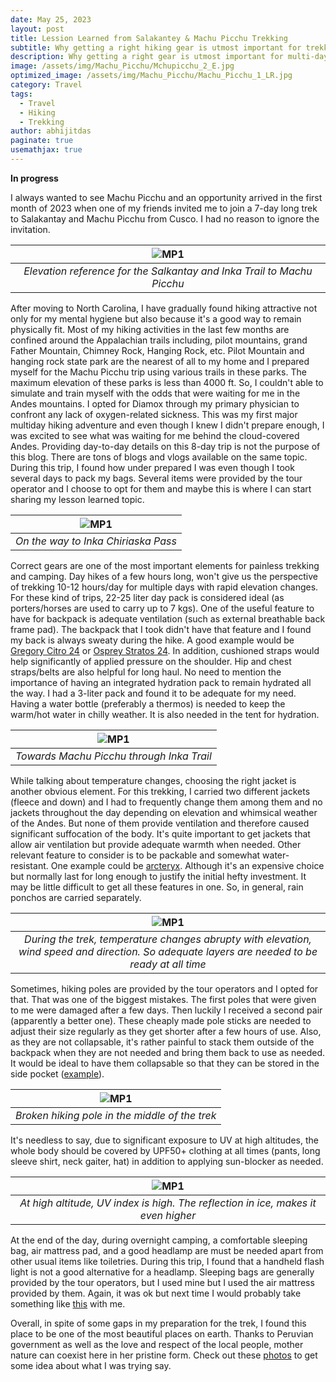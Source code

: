 ```yaml
---
date: May 25, 2023
layout: post
title: Lession Learned from Salakantey & Machu Picchu Trekking
subtitle: Why getting a right hiking gear is utmost important for trekking
description: Why getting a right gear is utmost important for multi-day hiking
image: /assets/img/Machu_Picchu/Mchupicchu_2_E.jpg
optimized_image: /assets/img/Machu_Picchu/Machu_Picchu_1_LR.jpg
category: Travel
tags:
  - Travel
  - Hiking
  - Trekking
author: abhijitdas
paginate: true
usemathjax: true
---
```


**In progress** 

I always wanted to see Machu Picchu and an opportunity arrived in the first month of 2023 when one of my friends invited me to join a 7-day long trek to Salakantay and Machu Picchu from Cusco. I had no reason to ignore the invitation.

| ![MP1](\assets\img\Machu_Picchu\MP_Summary.png) |
|:--:|
| *Elevation reference for the Salkantay and Inka Trail to Machu Picchu* |

 After moving to North Carolina, I have gradually found hiking attractive not only for my mental hygiene but also because it's a good way to remain physically fit. Most of my hiking activities in the last few months are confined around the Appalachian trails including, pilot mountains, grand Father Mountain, Chimney Rock, Hanging Rock, etc. Pilot Mountain and hanging rock state park are the nearest of all to my home and I prepared myself for the Machu Picchu trip using various trails in these parks. The maximum elevation of these parks is less than 4000 ft. So, I couldn't able to simulate and train myself with the odds that were waiting for me in the Andes mountains. I opted for Diamox through my primary physician to confront any lack of oxygen-related sickness. This was my first major multiday hiking adventure and even though I knew I didn't prepare enough, I was excited to see what was waiting for me behind the cloud-covered Andes. Providing day-to-day details on this 8-day trip is not the purpose of this blog. There are tons of blogs and vlogs available on the same topic. During this trip, I found how under prepared I was even though I took several days to pack my bags. Several items were provided by the tour operator and I choose to opt for them and maybe this is where I can start sharing my lesson learned topic.

| ![MP1](\assets\img\Machu_Picchu\Mchupicchu_3_E.jpg) |
|:--:|
| *On the way to Inka Chiriaska Pass* |

Correct gears are one of the most important elements for painless trekking and camping. Day hikes of a few hours long, won't give us the perspective of trekking 10-12 hours/day for multiple days with rapid elevation changes. For these kind of trips, 22-25 liter day pack is considered ideal (as porters/horses are used to carry up to 7 kgs). One of the useful feature to have for backpack is adequate ventilation (such as external breathable back frame pad). The backpack that I took didn't have that feature and I found my back is always sweaty during the hike. A good example would be [Gregory Citro 24](https://www.gregorypacks.com/packs-bags/hydration-packs/citro-24-h2o-126894XXXX.html?dwvar_126894XXXX_color=Spark%20Orange&cgidmaster=packs-day-packs) or  [Osprey Stratos 24](https://www.osprey.com/us/en/product/stratos-24-STRATOS24S22.html). In addition, cushioned straps would help significantly of applied pressure on the shoulder. Hip and chest straps/belts are also helpful for long haul. No need to mention the importance of having an integrated hydration pack to remain hydrated all the way. I had a 3-liter pack and found it to be adequate for my need. Having a water bottle (preferably a thermos) is needed to keep the warm/hot water in chilly weather. It is also needed in the tent for hydration. 

| ![MP1](\assets\img\Machu_Picchu\Mchupicchu_5e.jpg) |
|:--:|
| *Towards Machu Picchu through Inka Trail* |

While talking about temperature changes, choosing the right jacket is another obvious element. For this trekking, I carried two different jackets (fleece and down) and I had to frequently change them among them and no jackets throughout the day depending on elevation and whimsical weather of the Andes. But none of them provide ventilation and therefore caused significant suffocation of the body. It's quite important to get jackets that allow air ventilation but provide adequate warmth when needed. Other relevant feature to consider is to be packable and somewhat water-resistant. One example could be [arcteryx](https://www.rei.com/product/185627/arcteryx-atom-sl-insulated-hoodie-mens). Although it's an expensive choice but normally last for long enough to justify the initial hefty investment. It may be little difficult to get all these features in one. So, in general, rain ponchos are carried separately. 

| ![MP1](\assets\img\Machu_Picchu\Mchupicchu_9e.jpg) |
|:--:|
| *During the trek, temperature changes abrupty with elevation, wind speed and direction. So adequate layers are needed to be ready at all time* |

Sometimes, hiking poles are provided by the tour operators and I opted for that. That was one of the biggest mistakes. The first poles that were given to me were damaged after a few days. Then luckily I received a second pair (apparently a better one). These cheaply made pole sticks are needed to adjust their size regularly as they get shorter after a few hours of use. Also, as they are not collapsable, it's rather painful to stack them outside of the backpack when they are not needed and bring them back to use as needed. It would be ideal to have them collapsable so that they can be stored in the side pocket ([example](https://www.rei.com/product/202396/black-diamond-distance-z-trekking-poles-pair)). 

| ![MP1](\assets\img\Machu_Picchu\Mchupicchu_6.jpg) |
|:--:|
| *Broken hiking pole in the middle of the trek* |

It's needless to say, due to significant exposure to UV at high altitudes, the whole body should be covered by UPF50+ clothing at all times (pants, long sleeve shirt, neck gaiter, hat) in addition to applying sun-blocker as needed.

| ![MP1](\assets\img\Machu_Picchu\Mchupicchu_7e.jpg) |
|:--:|
| *At high altitude, UV index is high. The reflection in ice, makes it even higher* |

At the end of the day, during overnight camping, a comfortable sleeping bag, air mattress pad, and a good headlamp are must be needed apart from other usual items like toiletries. During this trip, I found that a handheld flash light is not a good alternative for a headlamp. Sleeping bags are generally provided by the tour operators, but I used mine but I used the air mattress provided by them. Again, it was ok but next time I would probably take something like [this](https://www.amazon.com/Tame-Lands-Camping-Sleeping-Pad/dp/B08KFQN25X/ref=sr_1_5?keywords=packable+sleeping+pad&qid=1685553029&sr=8-5) with me. 

Overall, in spite of some gaps in my preparation for the trek, I found this place to be one of the most beautiful places on earth. Thanks to Peruvian government as well as the love and respect of the local people, mother nature can coexist here in her pristine form. Check out these [photos](https://www.amazon.com/photos/shared/1CjQLNc3SE-_QhSXKA64Pw.F_r2vUnl07Nx2-9Syj-pao) to get some idea about what I was trying say. 








